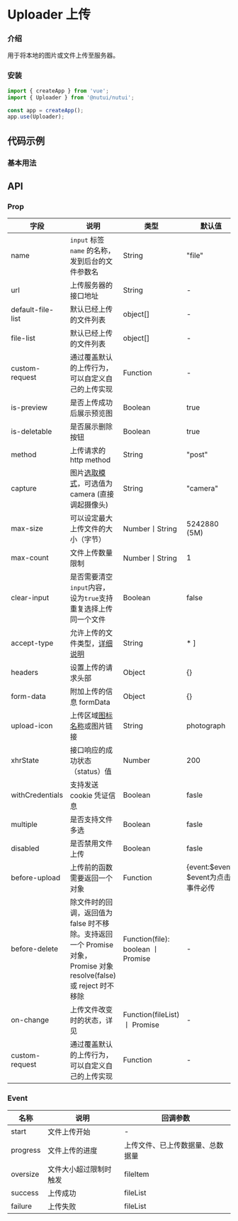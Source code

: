 # Uploader 上传

### 介绍

用于将本地的图片或文件上传至服务器。

### 安装

``` javascript
import { createApp } from 'vue';
import { Uploader } from '@nutui/nutui';

const app = createApp();
app.use(Uploader);

```

## 代码示例

### 基本用法

## API

### Prop

| 字段 | 说明 | 类型 | 默认值
|----- | ----- | ----- | ----- 
| name | `input` 标签 `name` 的名称，发到后台的文件参数名 | String | "file"
| url | 上传服务器的接口地址 | String | -
| default-file-list | 默认已经上传的文件列表 | object[] | -
| file-list | 默认已经上传的文件列表 | object[] | -
| custom-request | 通过覆盖默认的上传行为，可以自定义自己的上传实现 | Function | -
| is-preview | 是否上传成功后展示预览图 | Boolean | true
| is-deletable | 是否展示删除按钮 | Boolean | true
| method | 上传请求的 http method | String | "post"
| capture | 图片[选取模式](https://developer.mozilla.org/zh-CN/docs/Web/HTML/Element/input#htmlattrdefcapture)，可选值为 camera (直接调起摄像头) | String | "camera"
| max-size | 可以设定最大上传文件的大小（字节） | Number丨String | 5242880 (5M)
| max-count | 文件上传数量限制 | Number丨String | 1
| clear-input | 是否需要清空`input`内容，设为`true`支持重复选择上传同一个文件 | Boolean | false
| accept-type | 允许上传的文件类型，[详细说明](https://developer.mozilla.org/zh-CN/docs/Web/HTML/Element/Input/file#%E9%99%90%E5%88%B6%E5%85%81%E8%AE%B8%E7%9A%84%E6%96%87%E4%BB%B6%E7%B1%BB%E5%9E%8B) | String | * ]
| headers | 设置上传的请求头部 | Object | {}
| form-data | 附加上传的信息 formData | Object | {}
| upload-icon | 上传区域[图标名称](#/zh-CN/icon)或图片链接 | String | photograph
| xhrState | 接口响应的成功状态（status）值 | Number | 200
| withCredentials | 支持发送 cookie 凭证信息 | Boolean | fasle
| multiple | 是否支持文件多选 | Boolean | fasle
| disabled | 是否禁用文件上传 | Boolean | fasle
| before-upload | 上传前的函数需要返回一个对象  | Function | {event:$event} $event为点击事件必传
| before-delete | 除文件时的回调，返回值为 false 时不移除。支持返回一个 Promise 对象，Promise 对象 resolve(false) 或 reject 时不移除      | Function(file): boolean 丨Promise | -
| on-change | 上传文件改变时的状态，详见     | Function(fileList) 丨 Promise | -
| custom-request | 通过覆盖默认的上传行为，可以自定义自己的上传实现     | Function  | -

### Event

| 名称 | 说明 | 回调参数 
|----- | ----- | ----- 
| start | 文件上传开始 | -
| progress | 文件上传的进度 | 上传文件、已上传数据量、总数据量
| oversize | 	文件大小超过限制时触发 | fileItem
| success | 上传成功 | fileList
| failure | 上传失败 | fileList


